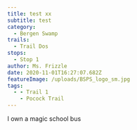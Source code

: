 ```yaml
---
title: test xx
subtitle: test
category:
  - Bergen Swamp
trails:
  - Trail Dos
stops:
  - Stop 1
author: Ms. Frizzle
date: 2020-11-01T16:27:07.682Z
featureImage: /uploads/BSPS_logo_sm.jpg
tags:
  - - Trail 1
    - Pocock Trail
---
```

I own a magic school bus
